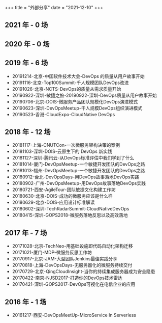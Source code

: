 +++
title = "外部分享"
date = "2021-12-10"
+++
## 2021 年 - 0 场

## 2020 年 - 0 场

## 2019 年 - 6 场

* 20191214-北京-中国软件技术大会-DevOps 的质量从用户故事开始
* 20191116-北京-Top100Summit-千人规模团队DevOps改进
* 20191026-北京-NCTS-DevOps的质量从需求质量开始
* 20190922-深圳-敏捷之旅-20190922-深圳-DevOps质量从用户故事开始
* 20190706-北京-DOIS-微服务产品团队规模化DevOps演进模式
* 20190623-深圳-DevOpsMeetup-千人规模DevOps组织演进模式
* 20190523-香港-CloudExpo-CloudNative DevOps

## 2018 年 - 12 场

* 20181117-上海-CNUTCon-一次微服务架构决策的案例
* 20181103-深圳-DOIS-云原生下的 DevOps 新实践
* 20181127-深圳-腾讯云-从DevOps标准评估中我们学到了什么
* 20181014-厦门-DevOpsMeetup-一个敏捷开发团队的DevOps之路
* 20181013-福州-DevOpsMeetup-一个敏捷开发团队的DevOps之路
* 20180912-台北-DevOpsDays-用DevOps故事落地DevOps实践
* 20180902-广州-DevOpsMeetup-用DevOps故事落地DevOps实践
* 20180721-西安-AgileTour-团队敏捷文化构建工作坊
* 20180630-北京-DOIS-成功的微服务应该是什么样
* 20180629-北京-DOIS-应用设计标准解读
* 20180602-深圳-TechRadarSummit-CloudNativeDevOps
* 20180415-深圳-GOPS2018-微服务落地反思以及高效落地

## 2017 年 - 7 场

* 20171028-北京-TechNeo-用基础设施即代码自动化架构迁移
* 20171021-厦门-MDP-微服务反思工作坊
* 20170917-北京-JAM-大型团队Jenkins最佳实践分享
* 20170818-上海-DevOpsDays-无服务器化的微服务持续交付
* 20170729-北京-QingCloudInsight-当你的持续集成服务器成为安全隐患
* 20170422-南京-NJSD2017-打造你的DevOps技术雷达
* 20170421-深圳-GOPS2017-DevOps可视化在电信企业的应用

## 2016 年 - 1 场

* 20161217-西安-DevOpsMeetUp-MicroService In Serverless
